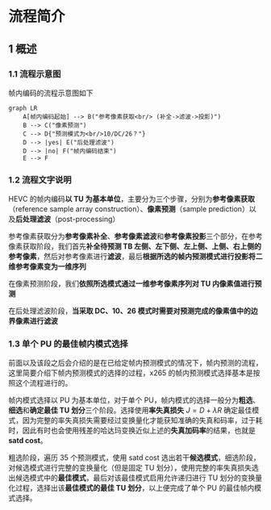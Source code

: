 # 流程简介

## 1 概述

### 1.1 流程示意图

帧内编码的流程示意图如下

```mermaid
graph LR
    A[帧内编码起始] --> B("参考像素获取<br/> (补全->滤波->投影)")
    B --> C("像素预测")
    C --> D{"预测模式为<br/>10/DC/26？"}
    D --> |yes| E("后处理滤波")
    D --> |no| F("帧内编码结束")
    E --> F
```

### 1.2 流程文字说明

HEVC 的帧内编码**以 TU 为基本单位**，主要分为三个步骤，分别为**参考像素获取**（reference sample array construction）、**像素预测**（sample prediction）以及**后处理滤波**（post-processing）

参考像素获取分为**参考像素补全**、**参考像素滤波**和**参考像素投影**三个部分，在参考像素获取阶段，我们首先**补全待预测 TB 左侧、左下侧、左上侧、上侧、右上侧的参考像素**，然后对参考像素进行**滤波**，最后**根据所选的帧内预测模式进行投影将二维参考像素变为一维序列**

在像素预测阶段，我们**依照所选模式通过一维参考像素序列对 TU 内像素值进行预测**

在后处理滤波阶段，**当采取 DC、10、26 模式时需要对预测完成的像素值中的边界像素进行滤波**

### 1.3 单个 PU 的最佳帧内模式选择

前面以及该段之后会介绍的是在已给定帧内预测模式的情况下，帧内预测的流程，这里简要介绍下帧内预测模式的选择的过程，x265 的帧内预测模式选择基本是按照这个流程进行的。

帧内模式选择以 PU 为基本单位，对于单个 PU，帧内模式的选择一般分为**粗选**、**细选**和**确定最佳 TU 划分**三个阶段。选择使用**率失真损失** $J = D + \lambda R$ 确定最佳模式，因为完整的率失真损失需要经过变换量化才能获知准确的失真和码率，过于耗时，因此有时也会使用残差的哈达玛变换近似上述的**失真加码率**的结果，也就是 **satd cost**。

粗选阶段，遍历 35 个预测模式，使用 satd cost 选出若干**候选模式**，细选阶段，对候选模式进行完整的变换量化（但是固定 TU 划分），使用完整的率失真损失选出候选模式中的**最佳模式**，最后对该最佳模式启用允许递归进行 TU 划分的变换量化过程，选择出该**最佳模式的最佳 TU 划分**，以上便完成了单个 PU 的最佳帧内模式选择。